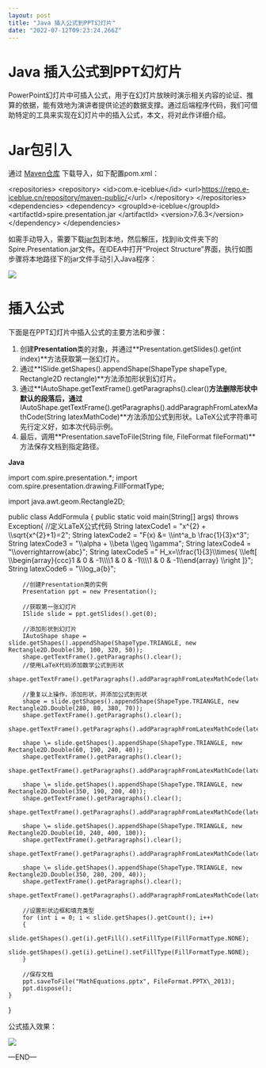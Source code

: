 ```yaml
---
layout: post
title: "Java 插入公式到PPT幻灯片"
date: "2022-07-12T09:23:24.266Z"
---
```

Java 插入公式到PPT幻灯片
================

PowerPoint幻灯片中可插入公式，用于在幻灯片放映时演示相关内容的论证、推算的依据，能有效地为演讲者提供论述的数据支撑。通过后端程序代码，我们可借助特定的工具来实现在幻灯片中的插入公式，本文，将对此作详细介绍。

Jar包引入
======

通过 [Maven仓库](https://repo.e-iceblue.cn/#browse/browse:maven-public) 下载导入，如下配置pom.xml：

<repositories\>
    <repository\>
        <id\>com.e-iceblue</id\>
        <url\>https://repo.e-iceblue.cn/repository/maven-public/</url\>
    </repository\>
</repositories\>
<dependencies\>
    <dependency\>
        <groupId\>e-iceblue</groupId\>
        <artifactId\>spire.presentation.jar </artifactId\>
        <version\>7.6.3</version\>
    </dependency\>
</dependencies\>

如需手动导入，需要下载[jar包](https://www.e-iceblue.cn/Downloads/Spire-Presentation-JAVA.html)到本地，然后解压，找到lib文件夹下的Spire.Presentation.jar文件。在IDEA中打开“Project Structure”界面，执行如图步骤将本地路径下的jar文件手动引入Java程序：

![](https://img2022.cnblogs.com/blog/706090/202207/706090-20220712134937791-1938163475.png)

插入公式
====

下面是在PPT幻灯片中插入公式的主要方法和步骤：

1.  创建**Presentation**类的对象，并通过**Presentation.getSlides().get(int index)**方法获取第一张幻灯片。
2.  通过**ISlide.getShapes().appendShape(ShapeType shapeType, Rectangle2D rectangle)**方法添加形状到幻灯片。
3.  通过**IAutoShape.getTextFrame().getParagraphs().clear()**方法删除形状中默认的段落后，通过**IAutoShape.getTextFrame().getParagraphs().addParagraphFromLatexMathCode(String latexMathCode)**方法添加公式到形状。LaTeX公式字符串可先行定义好，如本次代码示例。
4.  最后，调用**Presentation.saveToFile(String file, FileFormat fileFormat)**方法保存文档到指定路径。

**Java**

import com.spire.presentation.\*;
import com.spire.presentation.drawing.FillFormatType;

import java.awt.geom.Rectangle2D;

public class AddFormula {
    public static void main(String\[\] args) throws Exception{
        //定义LaTeX公式代码
        String latexCode1 = "x^{2} + \\\\sqrt{x^{2}+1}=2";
        String latexCode2 \= "F(x) &= \\\\int^a\_b \\frac{1}{3}x^3";
        String latexCode3 \= "\\\\alpha + \\\\beta  \\\\geq \\\\gamma";
        String latexCode4 \= "\\\\overrightarrow{abc}";
        String latexCode5 \=" H\_x=\\\\frac{1}{3}\\\\times{ \\\\left\[ \\\\begin{array}{ccc}1 & 0 & -1\\\\\\\\1 & 0 & -1\\\\\\\\1 & 0 & -1\\\\end{array} \\\\right \]}";
        String latexCode6 \= "\\\\log\_a{b}";

        //创建Presentation类的实例
        Presentation ppt = new Presentation();

        //获取第一张幻灯片
        ISlide slide = ppt.getSlides().get(0);

        //添加形状到幻灯片
        IAutoShape shape = slide.getShapes().appendShape(ShapeType.TRIANGLE, new Rectangle2D.Double(30, 100, 320, 50));
        shape.getTextFrame().getParagraphs().clear();
        //使用LaTeX代码添加数学公式到形状
        shape.getTextFrame().getParagraphs().addParagraphFromLatexMathCode(latexCode1);

        //重复以上操作，添加形状，并添加公式到形状
        shape = slide.getShapes().appendShape(ShapeType.TRIANGLE, new Rectangle2D.Double(280, 80, 380, 70));
        shape.getTextFrame().getParagraphs().clear();
        shape.getTextFrame().getParagraphs().addParagraphFromLatexMathCode(latexCode2);

        shape \= slide.getShapes().appendShape(ShapeType.TRIANGLE, new Rectangle2D.Double(60, 190, 240, 40));
        shape.getTextFrame().getParagraphs().clear();
        shape.getTextFrame().getParagraphs().addParagraphFromLatexMathCode(latexCode3);

        shape \= slide.getShapes().appendShape(ShapeType.TRIANGLE, new Rectangle2D.Double(350, 190, 200, 40));
        shape.getTextFrame().getParagraphs().clear();
        shape.getTextFrame().getParagraphs().addParagraphFromLatexMathCode(latexCode4);

        shape \= slide.getShapes().appendShape(ShapeType.TRIANGLE, new Rectangle2D.Double(10, 240, 400, 100));
        shape.getTextFrame().getParagraphs().clear();
        shape.getTextFrame().getParagraphs().addParagraphFromLatexMathCode(latexCode5);

        shape \= slide.getShapes().appendShape(ShapeType.TRIANGLE, new Rectangle2D.Double(350, 280, 200, 40));
        shape.getTextFrame().getParagraphs().clear();
        shape.getTextFrame().getParagraphs().addParagraphFromLatexMathCode(latexCode6);

        //设置形状边框和填充类型
        for (int i = 0; i < slide.getShapes().getCount(); i++)
        {
            slide.getShapes().get(i).getFill().setFillType(FillFormatType.NONE);
            slide.getShapes().get(i).getLine().setFillType(FillFormatType.NONE);
        }

        //保存文档
        ppt.saveToFile("MathEquations.pptx", FileFormat.PPTX\_2013);
        ppt.dispose();
    }
}

公式插入效果：

![](https://img2022.cnblogs.com/blog/706090/202207/706090-20220712135329955-10186743.png)

—END—